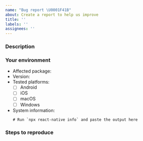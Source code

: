 ```yaml
---
name: "Bug report \U0001F41B"
about: Create a report to help us improve
title: ''
labels: ''
assignees: ''
---
```


### Description

<!--
  Thank you for taking the time to file this issue.

  Please describe it in detail here:
  - What happened?
  - What did you expect to happen?
  - Can you attach build logs?
  - Can you attach screenshots?

  Please note that support for using rnx-kit packages outside of
  Microsoft is still highly experimental. While we would be interested
  to hear feedback if you run into issues, supporting external users is
  not currently a high priority for the development team, so we
  unfortunately cannot guarantee prompt support at this time.
-->

### Your environment

* Affected package:
* Version:
* Tested platforms:
  * [ ] Android
  * [ ] iOS
  * [ ] macOS
  * [ ] Windows
* System information:
  ```
  # Run `npx react-native info` and paste the output here
  ```

### Steps to reproduce

<!--
  Tell us how to reproduce this issue.
  Please provide a minimal demo where your issue can be easily reproduced.
-->
